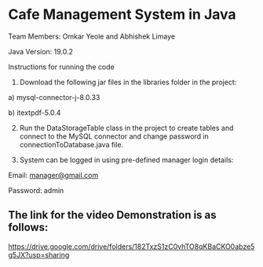 # Cafe Management System in Java
 
Team Members: Omkar Yeole and Abhishek Limaye

Java Version: 19.0.2

Instructions for running the code

1) Download the following jar files in the libraries folder in the project:

a) mysql-connector-j-8.0.33

b) itextpdf-5.0.4

2) Run the DataStorageTable class in the project to create tables and connect to the MySQL connector and change password in connectionToDatabase.java file.

3) System can be logged in using pre-defined manager login details:

Email: manager@gmail.com

Password: admin


## The link for the video Demonstration is as follows:
https://drive.google.com/drive/folders/182TxzS1zC0vhTO8qKBaCKO0abze5g5JX?usp=sharing
